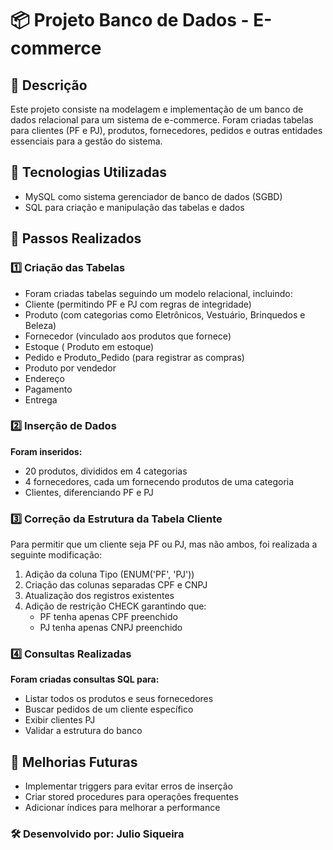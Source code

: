 # 📦 Projeto Banco de Dados - E-commerce
## 📌 Descrição

Este projeto consiste na modelagem e implementação de um banco de dados relacional para um sistema de e-commerce. Foram criadas tabelas para clientes (PF e PJ), produtos, fornecedores, pedidos e outras entidades essenciais para a gestão do sistema.

## 🔹 Tecnologias Utilizadas
* MySQL como sistema gerenciador de banco de dados (SGBD)
* SQL para criação e manipulação das tabelas e dados

## 📖 Passos Realizados

### 1️⃣ Criação das Tabelas

* Foram criadas tabelas seguindo um modelo relacional, incluindo:
* Cliente (permitindo PF e PJ com regras de integridade)
* Produto (com categorias como Eletrônicos, Vestuário, Brinquedos e Beleza)
* Fornecedor (vinculado aos produtos que fornece)
* Estoque ( Produto em estoque)
* Pedido e Produto_Pedido (para registrar as compras)
* Produto por vendedor
* Endereço
* Pagamento
* Entrega

### 2️⃣ Inserção de Dados
**Foram inseridos:**

* 20 produtos, divididos em 4 categorias
* 4 fornecedores, cada um fornecendo produtos de uma categoria
* Clientes, diferenciando PF e PJ

### 3️⃣ Correção da Estrutura da Tabela Cliente

Para permitir que um cliente seja PF ou PJ, mas não ambos, foi realizada a seguinte modificação:
1. Adição da coluna Tipo (ENUM('PF', 'PJ'))
2. Criação das colunas separadas CPF e CNPJ
3. Atualização dos registros existentes
4. Adição de restrição CHECK garantindo que:
   * PF tenha apenas CPF preenchido
   * PJ tenha apenas CNPJ preenchido
### 4️⃣ Consultas Realizadas

**Foram criadas consultas SQL para:**
* Listar todos os produtos e seus fornecedores
* Buscar pedidos de um cliente específico
* Exibir clientes PJ
* Validar a estrutura do banco

## 🎯 Melhorias Futuras
* Implementar triggers para evitar erros de inserção
* Criar stored procedures para operações frequentes
* Adicionar índices para melhorar a performance

### 🛠 Desenvolvido por: Julio Siqueira
